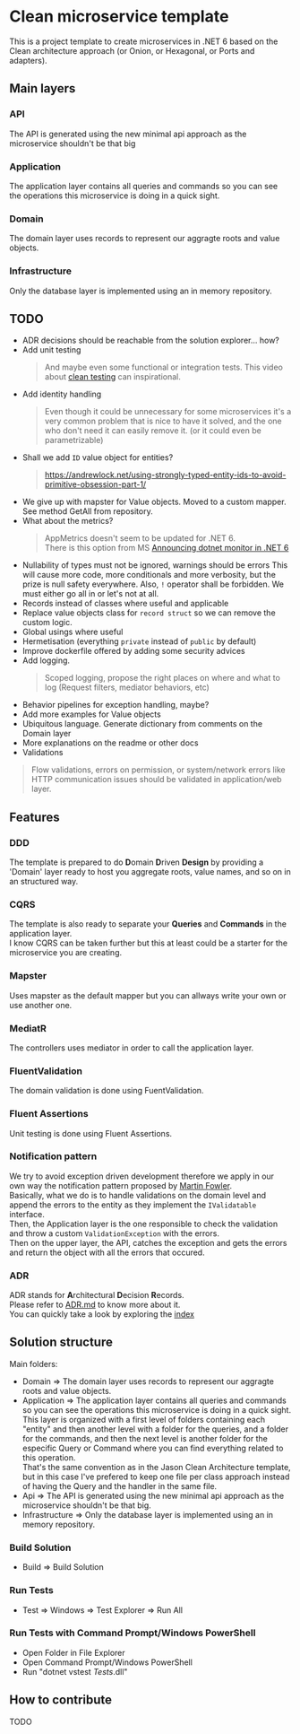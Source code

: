 # Clean microservice template
This is a project template to create microservices in .NET 6 based on the Clean architecture approach (or Onion, or Hexagonal, or Ports and adapters).  


## Main layers

### API
The API is generated using the new minimal api approach as the microservice shouldn't be that big

### Application
The application layer contains all queries and commands so you can see the operations this microservice is doing in a quick sight.  

### Domain
The domain layer uses records to represent our aggragte roots and value objects.

### Infrastructure
Only the database layer is implemented using an in memory repository.


## TODO

- ADR decisions should be reachable from the solution explorer... how?
- Add unit testing
  > And maybe even some functional or integration tests.
  > This video about [clean testing](https://www.youtube.com/watch?v=hV43fiHYBb4) can inspirational.
- Add identity handling
  > Even though it could be unnecessary for some microservices it's a very common problem that is nice to have it solved, and the one who don't need it can easily remove it. (or it could even be parametrizable)
- Shall we add `ID` value object for entities?
  > https://andrewlock.net/using-strongly-typed-entity-ids-to-avoid-primitive-obsession-part-1/
- We give up with mapster for Value objects. Moved to a custom mapper. See method GetAll from repository.
- What about the metrics? 
  > AppMetrics doesn't seem to be updated for .NET 6.    
  > There is this option from MS [Announcing dotnet monitor in .NET 6](https://devblogs.microsoft.com/dotnet/announcing-dotnet-monitor-in-net-6/)   
- Nullability of types must not be ignored, warnings should be errors
This will cause more code, more conditionals and more verbosity, but the prize is null safety everywhere. Also, `!` operator shall be forbidden. We must either go all in or let's not at all.
- Records instead of classes where useful and applicable
- Replace value objects class for `record struct` so we can remove the custom logic.
- Global usings where useful
- Hermetisation (everything `private` instead of `public` by default)
- Improve dockerfile offered by adding some security advices
- Add logging.
  > Scoped logging, propose the right places on where and what to log (Request filters, mediator behaviors, etc)
- Behavior pipelines for exception handling, maybe?
- Add more examples for Value objects
- Ubiquitous language. Generate dictionary from comments on the Domain layer
- More explanations on the readme or other docs
- Validations
 > Flow validations, errors on permission, or system/network errors like HTTP communication issues should be validated in application/web layer.


## Features

### DDD
The template is prepared to do **D**omain **D**riven **Design** by providing a 'Domain' layer ready to host you aggregate roots, value names, and so on in an structured way.

### CQRS
The template is also ready to separate your **Queries** and **Commands** in the application layer.   
I know CQRS can be taken further but this at least could be a starter for the microservice you are creating.   

### Mapster
Uses mapster as the default mapper but you can allways write your own or use another one.

### MediatR
The controllers uses mediator in order to call the application layer.

### FluentValidation
The domain validation is done using FuentValidation.

### Fluent Assertions
Unit testing is done using Fluent Assertions.

### Notification pattern
We try to avoid exception driven development therefore we apply in our own way the notification pattern proposed by [Martin Fowler](https://martinfowler.com/articles/replaceThrowWithNotification.html).  
Basically, what we do is to handle validations on the domain level and append the errors to the entity as they implement the `IValidatable` interface.   
Then, the Application layer is the one responsible to check the validation and throw a custom `ValidationException` with the errors.   
Then on the upper layer, the API, catches the exception and gets the errors and return the object with all the errors that occured.   

### ADR
ADR stands for **A**rchitectural **D**ecision **R**ecords.    
Please refer to [ADR.md](ADR.md) to know more about it.  
You can quickly take a look by exploring the [index](src/docs/decisions/index.md)   


## Solution structure
Main folders:  
    
* Domain => The domain layer uses records to represent our aggragte roots and value objects.
* Application => The application layer contains all queries and commands so you can see the operations this microservice is doing in a quick sight.   
This layer is organized with a first level of folders containing each "entity" and then another level with a folder for the queries, and a folder for the commands, and then the next level is another folder for the especific Query or Command where you can find everything related to this operation.   
That's the same convention as in the Jason Clean Architecture template, but in this case I've prefered to keep one file per class approach instead of having the Query and the handler in the same file.   
* Api => The API is generated using the new minimal api approach as the microservice shouldn't be that big.
* Infrastructure => Only the database layer is implemented using an in memory repository.

### Build Solution
* Build => Build Solution

### Run Tests
* Test => Windows => Test Explorer => Run All

### Run Tests with Command Prompt/Windows PowerShell
* Open Folder in File Explorer
* Open Command Prompt/Windows PowerShell
* Run "dotnet vstest *Tests*.dll"


## How to contribute
TODO